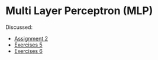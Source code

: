 # Multi Layer Perceptron (MLP)

Discussed:
* [Assignment 2](./material/assignment2)
* [Exercises 5](./material/week5)
* [Exercises 6](./material/week6)
